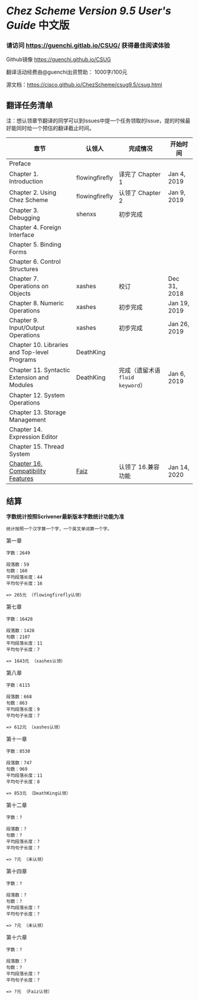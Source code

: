 # *Chez Scheme Version 9.5 User's Guide* 中文版


### 请访问 https://guenchi.gitlab.io/CSUG/ 获得最佳阅读体验

Github镜像 https://guenchi.github.io/CSUG


翻译活动经费由@guenchi出资赞助： 1000字/100元

源文档：https://cisco.github.io/ChezScheme/csug9.5/csug.html

## 翻译任务清单

注：想认领章节翻译的同学可以到Issues中提一个任务领取的Issue，提的时候最好能同时给一个预估的翻译截止时间。

| 章节                                          | 认领人 | 完成情况 | 开始时间 |
| --------------------------------------------- | ----- | ------ | ------- |
| Preface                                       ||||
| Chapter 1. Introduction                       | flowingfirefly | 译完了 Chapter 1 | Jan 4, 2019 |
| Chapter 2. Using Chez Scheme                  | flowingfirefly | 认领了 Chapter 2 | Jan 9, 2019 |
| Chapter 3. Debugging                          |shenxs |初步完成||
| Chapter 4. Foreign Interface                  ||||
| Chapter 5. Binding Forms                      ||||
| Chapter 6. Control Structures                 ||||
| Chapter 7. Operations on Objects              | xashes | 校订 | Dec 31, 2018 |
| Chapter 8. Numeric Operations                 | xashes | 初步完成| Jan 19, 2019|
| Chapter 9. Input/Output Operations            | xashes | 初步完成| Jan 26, 2019|
| Chapter 10. Libraries and Top-level Programs  | DeathKing |||
| Chapter 11. Syntactic Extension and Modules   | DeathKing | 完成（遗留术语 `fluid keyword`） | Jan 6, 2019 |
| Chapter 12. System Operations                 ||||
| Chapter 13. Storage Management                ||||
| Chapter 14. Expression Editor                 ||||
| Chapter 15. Thread System                     ||||
| [Chapter 16. Compatibility Features](16.CompatibilityFeatures.md) | [Faiz](https://github.com/faiz-lisp) | 认领了 16.兼容功能 | Jan 14, 2020 |


## 结算

**字数统计按照Scrivener最新版本字数统计功能为准**

```
统计按照一个汉字算一个字，一个英文单词算一个字。
```


第一章
```
字数：2649

段落数：59
句数：160
平均段落长度：44
平均句子长度：16

=> 265元 （flowingfirefly认领）
```

第七章

```
字数：16428

段落数：1428
句数：2107
平均段落长度：11
平均句子长度：7

=> 1643元 （xashes认领）
```

第八章

```
字数：6115

段落数：668
句数：863
平均段落长度：9
平均句子长度：7

=> 612元 （xashes认领）
```

第十一章

```
字数：8530

段落数：747
句数：969
平均段落长度：11
平均句子长度：8

=> 853元 （DeathKing认领）
```

第十二章

```
字数：?

段落数：?
句数：?
平均段落长度：?
平均句子长度：?

=> ?元 （未认领）
```

第十四章

```
字数：?

段落数：?
句数：?
平均段落长度：?
平均句子长度：?

=> ?元 （未认领）
```

第十六章

```
字数：?

段落数：?
句数：?
平均段落长度：?
平均句子长度：?

=> ?元 （Faiz认领）
```



<!--
## 目录

- Preface
- Chapter 1. Introduction
  - Section 1.1. Chez Scheme Syntax
  - Section 1.2. Notational Conventions
  - Section 1.3. Parameters
  - Section 1.4. More Information
- Chapter 2. Using Chez Scheme
  - Section 2.1. Interacting with Chez Scheme
  - Section 2.2. Expression Editor
  - Section 2.3. The Interaction Environment
  - Section 2.4. Using Libraries and Top-Level Programs
  - Section 2.5. Scheme Shell Scripts
  - Section 2.6. Optimization
  - Section 2.7. Customization
  - Section 2.8. Building and Distributing Applications
  - Section 2.9. Command-Line Options
- Chapter 3. Debugging
  - Section 3.1. Tracing
  - Section 3.2. The Interactive Debugger
  - Section 3.3. The Interactive Inspector
  - Section 3.4. The Object Inspector
  - Section 3.5. Locating objects
  - Section 3.6. Nested object size and composition
- Chapter 4. Foreign Interface
  - Section 4.1. Subprocess Communication
  - Section 4.2. Calling out of Scheme
  - Section 4.3. Calling into Scheme
  - Section 4.4. Continuations and Foreign Calls
  - Section 4.5. Foreign Data
  - Section 4.6. Providing Access to Foreign Procedures
  - Section 4.7. Using Other Foreign Languages
  - Section 4.8. C Library Routines
  - Section 4.9. Example: Socket Operations
- Chapter 5. Binding Forms
  - Section 5.1. Definitions
  - Section 5.2. Multiple-value Definitions
  - Section 5.3. Recursive Bindings
  - Section 5.4. Fluid Bindings
  - Section 5.5. Top-Level Bindings
- Chapter 6. Control Structures
  - Section 6.1. Conditionals
  - Section 6.2. Mapping and Folding
  - Section 6.3. Continuations
  - Section 6.4. Engines
- Chapter 7. Operations on Objects
  - Section 7.1. Missing R6RS Type Predicates
  - Section 7.2. Pairs and Lists
  - Section 7.3. Characters
  - Section 7.4. Strings
  - Section 7.5. Vectors
  - Section 7.6. Fixnum-Only Vectors
  - Section 7.7. Bytevectors
  - Section 7.8. Boxes
  - Section 7.9. Symbols
  - Section 7.10. Void
  - Section 7.11. Sorting
  - Section 7.12. Hashtables
  - Section 7.13. Record Types
  - Section 7.14. Record Equality and Hashing
  - Section 7.15. Legacy Record Types
  - Section 7.16. Procedures
- Chapter 8. Numeric Operations
  - Section 8.1. Numeric Type Predicates
  - Section 8.2. Fixnum Operations
  - Section 8.3. Flonum Operations
  - Section 8.4. Inexact Complex Operations
  - Section 8.5. Bitwise and Logical Operators
  - Section 8.6. Random Number Generation
  - Section 8.7. Miscellaneous Numeric Operations
- Chapter 9. Input/Output Operations
  - Section 9.1. Generic Ports
  - Section 9.2. File Options
  - Section 9.3. Transcoders
  - Section 9.4. Port Operations
  - Section 9.5. String Ports
  - Section 9.6. File Ports
  - Section 9.7. Custom Ports
  - Section 9.8. Input Operations
  - Section 9.9. Output Operations
  - Section 9.10. Input/Output Operations
  - Section 9.11. Non-Unicode Bytevector/String Conversions
  - Section 9.12. Pretty Printing
  - Section 9.13. Formatted Output
  - Section 9.14. Input/Output Control Operations
  - Section 9.15. Fasl Output
  - Section 9.16. File System Interface
  - Section 9.17. Generic Port Examples
- Chapter 10. Libraries and Top-level Programs
  - Section 10.1. Built-in Libraries
  - Section 10.2. Running Top-level Programs
  - Section 10.3. Library and Top-level Program Forms
  - Section 10.4. Standalone import and export forms
  - Section 10.5. Library Parameters
  - Section 10.6. Library Inspection
- Chapter 11. Syntactic Extension and Modules
  - Section 11.1. Fluid Keyword Bindings
  - Section 11.2. Syntax-Rules Transformers
  - Section 11.3. Syntax-Case Transformers
  - Section 11.4. Compile-time Values and Properties
  - Section 11.5. Modules
  - Section 11.6. Standalone import and export forms
  - Section 11.7. Built-in Modules
  - Section 11.8. Meta Definitions
  - Section 11.9. Conditional expansion
  - Section 11.10. Aliases
  - Section 11.11. Annotations
- Chapter 12. System Operations
  - Section 12.1. Exceptions
  - Section 12.2. Interrupts
  - Section 12.3. Environments
  - Section 12.4. Compilation, Evaluation, and Loading
  - Section 12.5. Source Directories and Files
  - Section 12.6. Compiler Controls
  - Section 12.7. Profiling
  - Section 12.8. Waiter Customization
  - Section 12.9. Transcript Files
  - Section 12.10. Times and Dates
  - Section 12.11. Timing and Statistics
  - Section 12.12. Cost Centers
  - Section 12.13. Parameters
  - Section 12.14. Virtual registers
  - Section 12.15. Environmental Queries and Settings
  - Section 12.16. Subset Modes
- Chapter 13. Storage Management
  - Section 13.1. Garbage Collection
  - Section 13.2. Weak Pairs, Ephemeron Pairs, and Guardians
  - Section 13.3. Locking Objects
- Chapter 14. Expression Editor
  - Section 14.1. Expression Editor Parameters
  - Section 14.2. Key Binding
  - Section 14.3. Editing Commands
  - Section 14.4. Creating New Editing Commands
- Chapter 15. Thread System
  - Section 15.1. Thread Creation
  - Section 15.2. Mutexes
  - Section 15.3. Conditions
  - Section 15.4. Locks
  - Section 15.5. Locked increment and decrement
  - Section 15.6. Thread Parameters
  - Section 15.7. Buffered I/O
  - Section 15.8. Example: Bounded Queues
- Chapter 16. Compatibility Features
  - Section 16.1. Hash Tables
  - Section 16.2. Extend-Syntax Macros
  - Section 16.3. Structures
  - Section 16.4. Compatibility File
- Bibliography
- Summary of Forms
- Index
-->


